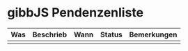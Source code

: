 gibbJS Pendenzenliste
==============

| Was | Beschrieb | Wann | Status | Bemerkungen|
| --- | --- | --- | --- | --- |
|  |  |  |  |  |